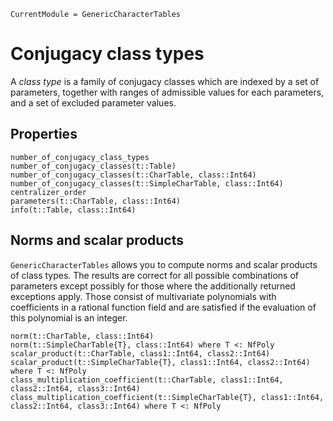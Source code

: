 ```@meta
CurrentModule = GenericCharacterTables
```

# Conjugacy class types

A *class type* is a family of conjugacy classes which are indexed by a set of parameters,
together with ranges of admissible values for each parameters, and a set of
excluded parameter values.


## Properties

```@docs
number_of_conjugacy_class_types
number_of_conjugacy_classes(t::Table)
number_of_conjugacy_classes(t::CharTable, class::Int64)
number_of_conjugacy_classes(t::SimpleCharTable, class::Int64)
centralizer_order
parameters(t::CharTable, class::Int64)
info(t::Table, class::Int64)
```

## Norms and scalar products

`GenericCharacterTables` allows you to compute norms and scalar products
of class types. The results are correct for all
possible combinations of parameters except possibly for those where the
additionally returned exceptions apply. Those consist of multivariate
polynomials with coefficients in a rational function field and are
satisfied if the evaluation of this polynomial is an integer.


```@docs
norm(t::CharTable, class::Int64)
norm(t::SimpleCharTable{T}, class::Int64) where T <: NfPoly
scalar_product(t::CharTable, class1::Int64, class2::Int64)
scalar_product(t::SimpleCharTable{T}, class1::Int64, class2::Int64) where T <: NfPoly
class_multiplication_coefficient(t::CharTable, class1::Int64, class2::Int64, class3::Int64)
class_multiplication_coefficient(t::SimpleCharTable{T}, class1::Int64, class2::Int64, class3::Int64) where T <: NfPoly
```